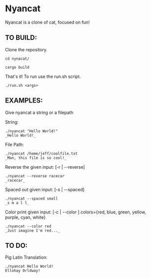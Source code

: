 # Nyancat
Nyancat is a clone of cat, focused on fun!

## TO BUILD:
Clone the repository. 

```
cd nynacat/

cargo build
```
That's it! To run use the run.sh script.

```
./run.sh <args>
```

## EXAMPLES:
Give nyancat a string or a filepath

String:
```
./nyancat "Hello World!"
_Hello World!_
```
File Path:
```
./nyancat /home/jeff/coolfile.txt
_Man, this file is so cool!_
```

Reverse the given input: [-r | --reverse]
```
./nyancat --reverse racecar
_racecar_
```

Spaced out given input: [-s | --spaced]
```
./nyancat --spaced small
_s m a l l_
```

Color print given input: [-c <COLOR> | --color <COLOR>] colors={red, blue, green, yellow, purple, cyan, white}
```
./nyancat --color red
_Just imagine I'm red..._
```

## TO DO:

Pig Latin Translation:
```
./nyancat Hello World!
Ellohay Orldway!
```